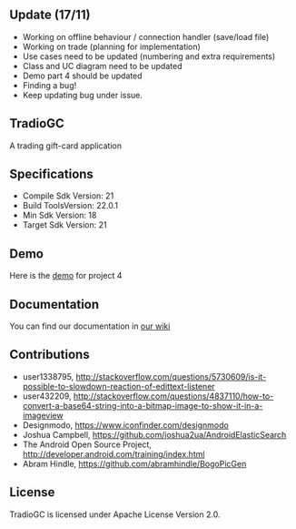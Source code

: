 ## Update (17/11)
- Working on offline behaviour / connection handler (save/load file)
- Working on trade (planning for implementation)
- Use cases need to be updated (numbering and extra requirements)
- Class and UC diagram need to be updated
- Demo part 4 should be updated
- Finding a bug!
- Keep updating bug under issue.

## TradioGC
A trading gift-card application

## Specifications
- Compile Sdk Version: 21
- Build ToolsVersion: 22.0.1
- Min Sdk Version: 18
- Target Sdk Version: 21

## Demo
Here is the [demo](https://github.com/CMPUT301F15T09/Cloud9/blob/yunita/docs/demo/tradiogc_demo_project4.mp4) for project 4

## Documentation
You can find our documentation in [our wiki](https://github.com/CMPUT301F15T09/Cloud9/wiki)

## Contributions
- user1338795, http://stackoverflow.com/questions/5730609/is-it-possible-to-slowdown-reaction-of-edittext-listener
- user432209, http://stackoverflow.com/questions/4837110/how-to-convert-a-base64-string-into-a-bitmap-image-to-show-it-in-a-imageview
- Designmodo, https://www.iconfinder.com/designmodo
- Joshua Campbell, https://github.com/joshua2ua/AndroidElasticSearch
- The Android Open Source Project, http://developer.android.com/training/index.html
- Abram Hindle, https://github.com/abramhindle/BogoPicGen


## License
TradioGC is licensed under Apache License Version 2.0.

